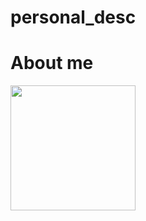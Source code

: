 # personal_desc
<body>
  <div id="header">
    <h1>About me</h1>
    <img src="https://media.giphy.com/media/xT9Igr7COAUbVdZ7m8/giphy.gif" width="200"/>
  </div>
</body>

